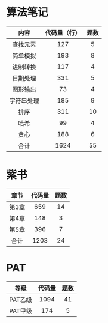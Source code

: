 # 算法笔记

|    内容    | 代码量（行） | 题数 |
| :--------: | :----------: | :--: |
|  查找元素  |     127      |  5   |
|  简单模拟  |     193      |  8   |
|  进制转换  |     117      |  4   |
|  日期处理  |     331      |  5   |
|  图形输出  |      73      |  4   |
| 字符串处理 |     185      |  9   |
|    排序    |     311      |  10  |
|    哈希    |      99      |  4   |
|    贪心    |     188      |  6   |
|    合计    |     1624     |  55  |



# 紫书

| 章节  | 代码量 | 题数 |
| :---: | :----: | :--: |
| 第3章 |  659   |  14  |
| 第4章 |  148   |  3   |
| 第5章 |  396   |  7   |
| 合计  |  1203  |  24  |



# PAT

|  等级   | 代码量 | 题数 |
| :-----: | :----: | :--: |
| PAT乙级 |  1094  |  41  |
| PAT甲级 |  174   |  5   |

